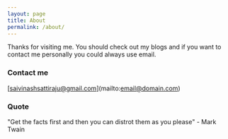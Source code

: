 ```yaml
---
layout: page
title: About
permalink: /about/
---
```


Thanks for visiting me. You should check out my blogs and if you want to contact me personally you could always use email.


### Contact me

[saivinashsattiraju@gmail.com](mailto:email@domain.com\)


### Quote
"Get the facts first and then you can distrot them as you please" - Mark Twain
